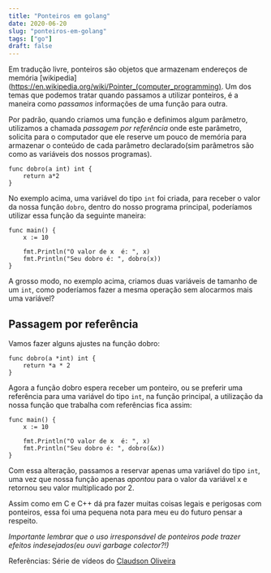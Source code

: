 ```yaml
---
title: "Ponteiros em golang"
date: 2020-06-20
slug: "ponteiros-em-golang"
tags: ["go"]
draft: false
---
```



Em tradução livre, ponteiros são objetos que armazenam endereços de memória [wikipedia](https://en.wikipedia.org/wiki/Pointer_(computer_programming). Um dos temas que podemos tratar quando passamos a utilizar ponteiros, é a maneira como *passamos* informações de uma função para outra.

Por padrão, quando criamos uma função e definimos algum parâmetro, utilizamos a chamada *passagem por referência* onde este parâmetro, solicita para o computador que ele reserve um pouco de memória para armazenar o conteúdo de cada parâmetro declarado(sim parâmetros são como as variáveis dos nossos programas).

    func dobro(a int) int {
        return a*2
    }

No exemplo acima, uma variável do tipo `int` foi criada, para receber o valor da nossa função `dobro`, dentro do nosso programa principal, poderíamos utilizar essa função da seguinte maneira:

    func main() {
        x := 10

        fmt.Println("O valor de x  é: ", x)
        fmt.Println("Seu dobro é: ", dobro(x))
    }

A grosso modo, no exemplo acima, criamos duas variáveis de tamanho de um `int`, como poderíamos fazer a mesma operação sem alocarmos mais uma variável?

## Passagem por referência

Vamos fazer alguns ajustes na função dobro:

    func dobro(a *int) int {
        return *a * 2
    }

Agora a função dobro espera receber um ponteiro, ou se preferir uma referência para uma variável do tipo `int`, na função principal, a utilização da nossa função que trabalha com referências fica assim:

    func main() {
        x := 10

        fmt.Println("O valor de x  é: ", x)
        fmt.Println("Seu dobro é: ", dobro(&x))
    }

Com essa alteração, passamos a reservar apenas uma variável do tipo `int`, uma vez que nossa função apenas *apontou* para o valor da variável x e retornou seu valor multiplicado por 2.

Assim como em C e C++ dá pra fazer muitas coisas legais e perigosas com ponteiros, essa foi uma pequena nota para meu eu do futuro pensar a respeito.

*Importante lembrar que o uso irresponsável de ponteiros pode trazer efeitos indesejados(eu ouvi garbage colector?!)*

Referências: Série de vídeos do [Claudson Oliveira](https://youtu.be/JepHr8egvBI)
